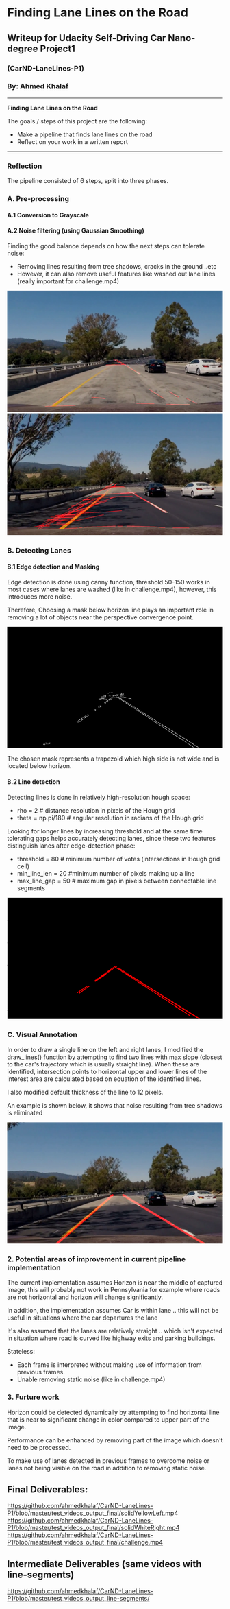 # **Finding Lane Lines on the Road** 

## Writeup for Udacity Self-Driving Car Nano-degree Project1

### (CarND-LaneLines-P1)

### By: Ahmed Khalaf


---

**Finding Lane Lines on the Road**

The goals / steps of this project are the following:
* Make a pipeline that finds lane lines on the road
* Reflect on your work in a written report


[//]: # (Image References)

[image1]: ./writeup_imgs/challenge_over_filtered.png "Noise filter removed features"
[image2]: ./writeup_imgs/challenge_noise.png "Noise resulting in wrong detection"
[image3]: ./writeup_imgs/Horizon_Noise.png "Noise near horizon"
[image4]: ./writeup_imgs/Lines_Detected.png "Lane lines deteced"
[image5]: ./writeup_imgs/vlcsnap-2018-05-12-20h42m38s53.png "Visual guides"

---

### Reflection

The pipeline consisted of 6 steps, split into three phases.

### A. Pre-processing
#### A.1 Conversion to Grayscale


#### A.2 Noise filtering (using Gaussian Smoothing)

Finding the good balance depends on how the next steps can tolerate noise:
* Removing lines resulting from tree shadows, cracks in the ground ..etc
* However, it can also remove useful features like washed out lane lines (really important for challenge.mp4)

![alt text][image1]
![alt text][image2]


### B. Detecting Lanes
#### B.1 Edge detection and Masking
Edge detection is done using canny function, threshold 50-150 works in most cases where lanes are washed (like in challenge.mp4), however, this introduces more noise.

Therefore, Choosing a mask below horizon line plays an important role in removing a lot of objects near the perspective convergence point.

![alt text][image3]

The chosen mask represents a trapezoid which high side is not wide and is located below horizon.

#### B.2 Line detection
Detecting lines is done in relatively high-resolution hough space:
* rho = 2 # distance resolution in pixels of the Hough grid
* theta = np.pi/180 # angular resolution in radians of the Hough grid

Looking for longer lines by increasing threshold and at the same time tolerating gaps helps accurately detecting lanes, since these two features distinguish lanes after edge-detection phase:
* threshold = 80     # minimum number of votes (intersections in Hough grid cell)
* min_line_len = 20 #minimum number of pixels making up a line
* max_line_gap = 50    # maximum gap in pixels between connectable line segments

![alt text][image4]

### C. Visual Annotation
In order to draw a single line on the left and right lanes, I modified the draw_lines() function by attempting to find two lines with max slope (closest to the car's trajectory which is usually straight line).
When these are identified, intersection points to horizontal upper and lower lines of the interest area are calculated based on equation of the identified lines.

I also modified default thickness of the line to 12 pixels.

An example is shown below, it shows that noise resulting from tree shadows is eliminated

![alt text][image5]


### 2. Potential areas of improvement in current pipeline implementation

The current implementation assumes Horizon is near the middle of captured image, this will probably not work in Pennsylvania for example where roads are not horizontal and horizon will change significantly.

In addition, the implementation assumes Car is within lane .. this will not be useful in situations where the car departures the lane

It's also assumed that the lanes are relatively straight .. which isn't expected in situation where road is curved like highway exits and parking buildings.

Stateless:
* Each frame is interpreted without making use of information from previous frames.
* Unable removing static noise (like in challenge.mp4)

### 3. Furture work

Horizon could be detected dynamically by attempting to find horizontal line that is near to significant change in color compared to upper part of the image.

Performance can be enhanced by removing part of the image which doesn't need to be processed.

To make use of lanes detected in previous frames to overcome noise or lanes not being visible on the road in addition to removing static noise.

## Final Deliverables:
https://github.com/ahmedkhalaf/CarND-LaneLines-P1/blob/master/test_videos_output_final/solidYellowLeft.mp4
https://github.com/ahmedkhalaf/CarND-LaneLines-P1/blob/master/test_videos_output_final/solidWhiteRight.mp4
https://github.com/ahmedkhalaf/CarND-LaneLines-P1/blob/master/test_videos_output_final/challenge.mp4

## Intermediate Deliverables (same videos with line-segments)
https://github.com/ahmedkhalaf/CarND-LaneLines-P1/blob/master/test_videos_output_line-segments/
